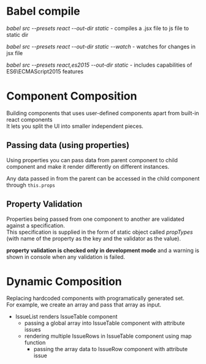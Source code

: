 # Babel compile

_babel src --presets react --out-dir static_ - compiles a .jsx file to js file to static dir

_babel src --presets react --out-dir static --watch_ - watches for changes in jsx file

_babel src --presets react,es2015 --out-dir static_ - includes capabilities of ES6\ECMAScript2015 features

# Component Composition

Building components that uses user-defined components apart from built-in react components  
It lets you split the UI into smaller independent pieces.

## Passing data (using properties)

Using properties you can pass data from parent component to child component and make it render differently on different instances.

Any data passed in from the parent can be accessed in the child component through `this.props`

## Property Validation

Properties being passed from one component to another are validated against a specification.  
This specification is supplied in the form of static object called _propTypes_ (with name of the property as the key and the validator as the value).

**property validation is checked only in development mode** and a warning is shown in console when any validation is failed.

# Dynamic Composition

Replacing hardcoded components with programatically generated set.  
For example, we create an array and pass that array as input.

-   IssueList renders IssueTable component
    -   passing a global array into IssueTable component with attribute issues
    -   rendering multiple IssueRows in IssueTable component using map function
        -   passing the array data to IssueRow component with attribute issue
